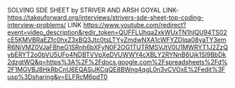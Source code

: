 SOLVING  SDE SHEET by STRIVER AND ARSH GOYAL
LINK- https://takeuforward.org/interviews/strivers-sde-sheet-top-coding-interview-problems/
LINK https://www.youtube.com/redirect?event=video_description&redir_token=QUFFLUhqa2xkWUxTN1hIQU94TS02cE5KMVBRaEZfc0hxZ3xBQ3Jtc0tsLTYyZmdwNXA1cWFYZDlqa08yaTY3emR6NjVMZ0VJaFBheG1SRnh6bXFyN0F2OG1TUTRMSVJtV0U1MWRYT1J2ZzQybERYT2o0bVU5UFo4NDBTVVpXeDVUWWY4cXBLY2RYNnB6Ujk1Sl9BbDk2dzgtWQ&q=https%3A%2F%2Fdocs.google.com%2Fspreadsheets%2Fd%2F1MGVBJ8HkRbCnU6EQASjJKCqQE8BWng4qgL0n3vCVOxE%2Fedit%3Fusp%3Dsharing&v=ELFRcM6pdT0
